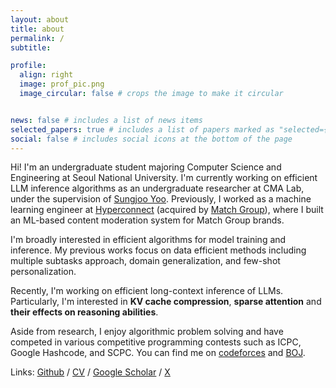 ```yaml
---
layout: about
title: about
permalink: /
subtitle:

profile:
  align: right
  image: prof_pic.png
  image_circular: false # crops the image to make it circular


news: false # includes a list of news items
selected_papers: true # includes a list of papers marked as "selected={true}"
social: false # includes social icons at the bottom of the page
---
```


Hi! I'm an undergraduate student majoring Computer Science and Engineering at Seoul National University. I'm currently working on efficient LLM inference algorithms as an undergraduate researcher at CMA Lab, under the supervision of [Sungjoo Yoo](http://cmalab.snu.ac.kr/member/yeonbin). 
Previously, I worked as a machine learning engineer at [Hyperconnect](https://hyperconnect.com/) (acquired by [Match Group](https://mtch.com/)), where I built an ML-based content moderation system for Match Group brands.

I'm broadly interested in efficient algorithms for model training and inference. My previous works focus on data efficient methods including multiple subtasks approach, domain generalization, and few-shot personalization.

Recently, I'm working on efficient long-context inference of LLMs. Particularly, I'm interested in **KV cache compression**, **sparse attention** and **their effects on reasoning abilities**. 

Aside from research, I enjoy algorithmic problem solving and have competed in various competitive programming contests such as ICPC, Google Hashcode, and SCPC. You can find me on [codeforces](https://codeforces.com/profile/diordhd) and [BOJ](https://www.acmicpc.net/user/dhdroid).

Links: [Github](https://github.com/DHdroid) / [CV](assets/pdf/CV_Donghyun_Son.pdf) / [Google Scholar](https://scholar.google.com/citations?user=xAAK1lsAAAAJ&hl=ko) / [X](https://x.com/dhdroiid)
